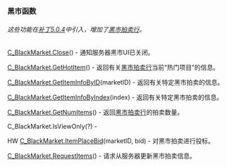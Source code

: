 ### 黑市函数

###### 这些功能在[补丁5.0.4](https://wow.gamepedia.com/Patch_5.0.4)中引入，增加了[黑市拍卖行](https://wow.gamepedia.com/Black_Market_Auction_House)。

[C\_BlackMarket.Close](https://wow.gamepedia.com/API_C_BlackMarket.Close)\(\) - 通知服务器黑市UI已关闭。

[C\_BlackMarket.GetHotItem](https://wow.gamepedia.com/API_C_BlackMarket.GetHotItem)\(\) - 返回有关[黑市拍卖行](https://wow.gamepedia.com/Black_Market_Auction_House)当前“热门项目”的信息。

[C\_BlackMarket.GetItemInfoByID](https://wow.gamepedia.com/API_C_BlackMarket.GetItemInfoByID)\(marketID\) - 返回有关特定黑市拍卖的信息。

[C\_BlackMarket.GetItemInfoByIndex](https://wow.gamepedia.com/API_C_BlackMarket.GetItemInfoByIndex)\(index\) - 返回有关特定黑市拍卖的信息。

[C\_BlackMarket.GetNumItems](https://wow.gamepedia.com/API_C_BlackMarket.GetNumItems)\(\) - 返回[黑市拍卖行](https://wow.gamepedia.com/Black_Market_Auction_House)的拍卖数量。

C\_BlackMarket.IsViewOnly\(?\) -

HW [C\_BlackMarket.ItemPlaceBid](https://wow.gamepedia.com/API_C_BlackMarket.ItemPlaceBid)\(marketID, bid\) - 对黑市拍卖进行投标。

[C\_BlackMarket.RequestItems](https://wow.gamepedia.com/API_C_BlackMarket.RequestItems)\(\) - 请求从服务器更新黑市拍卖信息。


